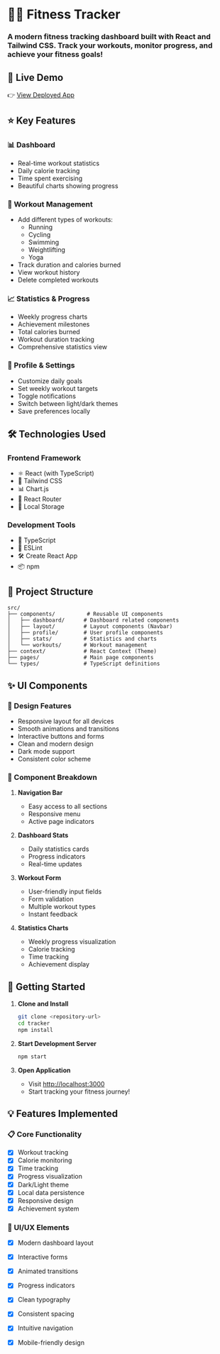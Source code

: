 # 🏃‍♂️ Fitness Tracker

### A modern fitness tracking dashboard built with React and Tailwind CSS. Track your workouts, monitor progress, and achieve your fitness goals!

## 🔗 Live Demo

👉 [View Deployed App](https://your-live-demo-url.com) <!-- Replace this with your actual Vercel/Netlify URL -->


## ⭐ Key Features

### 📊 Dashboard
- Real-time workout statistics
- Daily calorie tracking
- Time spent exercising
- Beautiful charts showing progress

### 💪 Workout Management
- Add different types of workouts:
  - Running
  - Cycling
  - Swimming
  - Weightlifting
  - Yoga
- Track duration and calories burned
- View workout history
- Delete completed workouts

### 📈 Statistics & Progress
- Weekly progress charts
- Achievement milestones
- Total calories burned
- Workout duration tracking
- Comprehensive statistics view

### 👤 Profile & Settings
- Customize daily goals
- Set weekly workout targets
- Toggle notifications
- Switch between light/dark themes
- Save preferences locally

## 🛠️ Technologies Used

### Frontend Framework
- ⚛️ React (with TypeScript)
- 🎨 Tailwind CSS
- 📊 Chart.js
- 🔄 React Router
- 💾 Local Storage

### Development Tools
- 📝 TypeScript
- 🎯 ESLint
- 🛠️ Create React App
- 📦 npm

## 🎯 Project Structure

```
src/
├── components/          # Reusable UI components
│   ├── dashboard/      # Dashboard related components
│   ├── layout/         # Layout components (Navbar)
│   ├── profile/        # User profile components
│   ├── stats/          # Statistics and charts
│   └── workouts/       # Workout management
├── context/            # React Context (Theme)
├── pages/              # Main page components
└── types/              # TypeScript definitions
```

## ✨ UI Components

### 🎨 Design Features
- Responsive layout for all devices
- Smooth animations and transitions
- Interactive buttons and forms
- Clean and modern design
- Dark mode support
- Consistent color scheme

### 📱 Component Breakdown
1. **Navigation Bar**
   - Easy access to all sections
   - Responsive menu
   - Active page indicators

2. **Dashboard Stats**
   - Daily statistics cards
   - Progress indicators
   - Real-time updates

3. **Workout Form**
   - User-friendly input fields
   - Form validation
   - Multiple workout types
   - Instant feedback

4. **Statistics Charts**
   - Weekly progress visualization
   - Calorie tracking
   - Time tracking
   - Achievement display

## 🚀 Getting Started

1. **Clone and Install**
   ```bash
   git clone <repository-url>
   cd tracker
   npm install
   ```

2. **Start Development Server**
   ```bash
   npm start
   ```

3. **Open Application**
   - Visit [http://localhost:3000](http://localhost:3000)
   - Start tracking your fitness journey!

## 💡 Features Implemented

### 📋 Core Functionality
- [x] Workout tracking
- [x] Calorie monitoring
- [x] Time tracking
- [x] Progress visualization
- [x] Dark/Light theme
- [x] Local data persistence
- [x] Responsive design
- [x] Achievement system

### 🎨 UI/UX Elements
- [x] Modern dashboard layout
- [x] Interactive forms
- [x] Animated transitions
- [x] Progress indicators
- [x] Clean typography
- [x] Consistent spacing
- [x] Intuitive navigation
- [x] Mobile-friendly design



